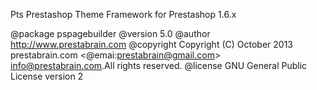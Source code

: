 Pts Prestashop Theme Framework for Prestashop 1.6.x

@package   pspagebuilder
@version   5.0
@author    http://www.prestabrain.com
@copyright Copyright (C) October 2013 prestabrain.com <@emai:prestabrain@gmail.com>
            <info@prestabrain.com>.All rights reserved.
@license   GNU General Public License version 2